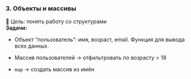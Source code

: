 
### **3. Объекты и массивы**

🎯 _Цель:_ понять работу со структурами  
**Задачи:**

- Объект “пользователь”: имя, возраст, email. Функция для вывода всех данных.
    
- Массив пользователей → отфильтровать по возрасту > 18
    
- `map` → создать массив из имён